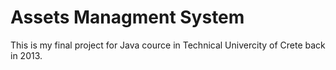 # Assets Managment System
This is my final project for Java cource in Technical Univercity of Crete back in 2013.

 
